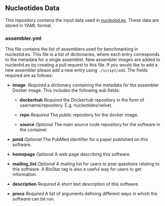## Nucleotides Data

This repository contains the input data used in
[nucleotid.es](http://nucleotid.es). These data are stored in YAML format.

### assembler.yml

This file contains the list of assemblers used for benchmarking in
nucleotid.es. This file is a list of dictionaries, where each entry corresponds
to the metadata for a single assembler. New assembler images are added to
nucleotid.es by creating a pull request to this file. If you would like to add
a new assembler please add a new entry using `./script/add`. The fields
required are as follows:

  * **image**: *Required* a dictionary containing the metadata for the
    assembler Docker image. This includes the following sub fields:

    * **dockerhub** *Required* the Dockerhub repository in the form of
      username/repository. E.g. nucleotides/velvet.

    * **repo** *Required* The public repository for the docker image.

    * **source** *Optional* The main source code repository for the software in
      the container.


  * **pmid** *Optional* The PubMed identifier for a paper published on this
    software.

  * **homepage** *Optional* A web page describing this software.

  * **mailing_list** *Optional* A mailing list for users to post questions
    relating to this software. A BioStar tag is also a useful way for users to
    get information.

  * **description** *Required* A short text description of this software.

  * **procs** *Required* A list of arguments defining different ways in which
    the software can be run.
